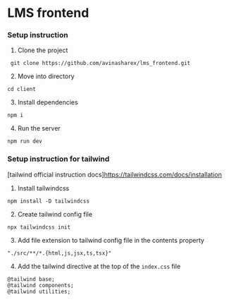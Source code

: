 # LMS frontend

### Setup instruction

1. Clone the project 

```
 git clone https://github.com/avinasharex/lms_frontend.git
```

2. Move into directory

```
cd client
```

3. Install dependencies

```
npm i
```

4. Run the server 

```
npm run dev
```

### Setup instruction for tailwind

[tailwind official instruction docs]https://tailwindcss.com/docs/installation

1. Install tailwindcss

```
npm install -D tailwindcss
```

2. Create tailwind config file

```
npx tailwindcss init
```

3. Add file extension to tailwind config file in the contents property

```
"./src/**/*.{html,js,jsx,ts,tsx}"
```

4. Add the tailwind directive at the top of the `index.css` file

```
@tailwind base;
@tailwind components;
@tailwind utilities;
```